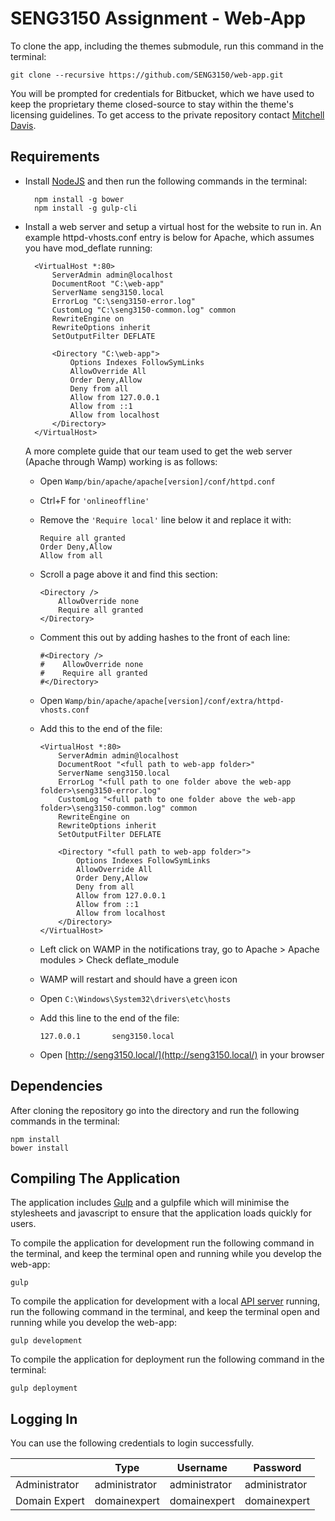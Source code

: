 # SENG3150 Assignment - Web-App

To clone the app, including the themes submodule, run this command in the terminal:

	git clone --recursive https://github.com/SENG3150/web-app.git

You will be prompted for credentials for Bitbucket, which we have used to keep the proprietary theme closed-source to stay within the theme's licensing guidelines. To get access to the private repository contact [Mitchell Davis](https://github.com/mitchdav).

## Requirements
* Install [NodeJS](https://nodejs.org/en/) and then run the following commands in the terminal:

		npm install -g bower
		npm install -g gulp-cli

* Install a web server and setup a virtual host for the website to run in. An example httpd-vhosts.conf entry is below for Apache, which assumes you have mod_deflate running:

		<VirtualHost *:80>
	        ServerAdmin admin@localhost
	        DocumentRoot "C:\web-app"
	        ServerName seng3150.local
	        ErrorLog "C:\seng3150-error.log"
	        CustomLog "C:\seng3150-common.log" common     
	        RewriteEngine on
	        RewriteOptions inherit
	        SetOutputFilter DEFLATE
	        
	        <Directory "C:\web-app">
	            Options Indexes FollowSymLinks
	            AllowOverride All
	            Order Deny,Allow
	            Deny from all
	            Allow from 127.0.0.1
	            Allow from ::1
	            Allow from localhost
	        </Directory>
	    </VirtualHost>
    
    A more complete guide that our team used to get the web server (Apache through Wamp) working is as follows:
    
    - Open ```Wamp/bin/apache/apache[version]/conf/httpd.conf```
    - Ctrl+F for ```'onlineoffline'```
    - Remove the ```'Require local'``` line below it and replace it with:
    
        ```
        Require all granted
        Order Deny,Allow
        Allow from all
        ```
	        
    - Scroll a page above it and find this section:
    
        ```
        <Directory />
            AllowOverride none
            Require all granted
        </Directory>
        ```
	        
    - Comment this out by adding hashes to the front of each line:
    
        ```
        #<Directory />
        #    AllowOverride none
        #    Require all granted
        #</Directory>
        ```
    
    - Open ```Wamp/bin/apache/apache[version]/conf/extra/httpd-vhosts.conf```
    - Add this to the end of the file:
    
        ```
        <VirtualHost *:80>
            ServerAdmin admin@localhost
            DocumentRoot "<full path to web-app folder>"
            ServerName seng3150.local
            ErrorLog "<full path to one folder above the web-app folder>\seng3150-error.log"
            CustomLog "<full path to one folder above the web-app folder>\seng3150-common.log" common
            RewriteEngine on
            RewriteOptions inherit
            SetOutputFilter DEFLATE
            
            <Directory "<full path to web-app folder>">
                Options Indexes FollowSymLinks
                AllowOverride All
                Order Deny,Allow
                Deny from all
                Allow from 127.0.0.1
                Allow from ::1
                Allow from localhost
            </Directory>
        </VirtualHost>
        ```
    
    - Left click on WAMP in the notifications tray, go to Apache > Apache modules > Check deflate_module
    - WAMP will restart and should have a green icon
    - Open ```C:\Windows\System32\drivers\etc\hosts```
    - Add this line to the end of the file:
        
        ```
        127.0.0.1       seng3150.local
        ```
    
    - Open [http://seng3150.local/](http://seng3150.local/) in your browser

## Dependencies
After cloning the repository go into the directory and run the following commands in the terminal:
	
	npm install
	bower install
	
## Compiling The Application
The application includes [Gulp](http://gulpjs.com) and a gulpfile which will minimise the stylesheets and javascript to ensure that the application loads quickly for users.

To compile the application for development run the following command in the terminal, and keep the terminal open and running while you develop the web-app:

	gulp

To compile the application for development with a local [API server](https://github.com/SENG3150/server) running, run the following command in the terminal, and keep the terminal open and running while you develop the web-app:

	gulp development

To compile the application for deployment run the following command in the terminal:

	gulp deployment

## Logging In
You can use the following credentials to login successfully.

|                      | Type          | Username      | Password      |
|----------------------|---------------|---------------|---------------|
| Administrator        | administrator | administrator | administrator |
| Domain Expert        | domainexpert  | domainexpert  | domainexpert  |